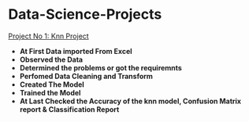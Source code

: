 # Data-Science-Projects
  <a href="https://github.com/MAHABUBUR-RAHMAN-1998/Data-Science-Projects/tree/main/knn%20projects"> Project No 1: Knn Project </a>

- **At First Data imported From Excel**
- **Observed the Data**
- **Determined the problems or got the requiremnts**
- **Perfomed Data Cleaning and Transform**
- **Created The Model**
- **Trained the Model**
- **At Last Checked the Accuracy of the knn model, Confusion Matrix report & Classification Report**
